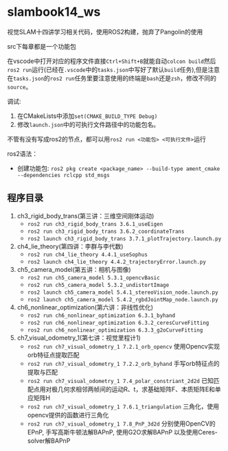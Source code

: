 # slambook14_ws
视觉SLAM十四讲学习相关代码，使用ROS2构建，抛弃了Pangolin的使用

src下每章都是一个功能包

在vscode中打开对应的程序文件直接`Ctrl+Shift+B`就能自动`colcon build`然后`ros2 run`运行(已经在`.vscode`中的`tasks.json`中写好了默认`build`任务),但是注意在`tasks.json`的`ros2 run`任务里要注意使用的终端是`bash`还是`zsh`，修改不同的`source`。

调试:
1. 在CMakeLists中添加`set(CMAKE_BUILD_TYPE Debug)`  
2. 修改`launch.json`中的可执行文件路径中的功能包名。  

不管有没有写成ros2的节点，都可以用`ros2 run <功能包> <可执行文件>`运行

ros2语法：
- 创建功能包: `ros2 pkg create <package_name> --build-type ament_cmake --dependencies rclcpp std_msgs`

## 程序目录  
1. ch3_rigid_body_trans(第三讲：三维空间刚体运动)
    - `ros2 run ch3_rigid_body_trans 3.6.1_useEigen`
    - `ros2 run ch3_rigid_body_trans 3.6.2_coordinateTrans`
    - `ros2 launch ch3_rigid_body_trans 3.7.1_plotTrajectory.launch.py`
2. ch4_lie_theory(第四讲：李群与李代数)
    - `ros2 run ch4_lie_theory 4.4.1_useSophus`
    - `ros2 launch ch4_lie_theory 4.4.2_trajectoryError.launch.py`
3. ch5_camera_model(第五讲：相机与图像)
    - `ros2 run ch5_camera_model 5.3.1_opencvBasic`
    - `ros2 run ch5_camera_model 5.3.2_undistortImage`
    - `ros2 launch ch5_camera_model 5.4.1_stereoVision_node.launch.py`
    - `ros2 launch ch5_camera_model 5.4.2_rgbdJointMap_node.launch.py`
4. ch6_nonlinear_optimization(第六讲：非线性优化)
    - `ros2 run ch6_nonlinear_optimization 6.3.1_byhand`
    - `ros2 run ch6_nonlinear_optimization 6.3.2_ceresCurveFitting`
    - `ros2 run ch6_nonlinear_optimization 6.3.3_g2oCurveFitting`
5. ch7_visual_odometry_1(第七讲：视觉里程计1)
    - `ros2 run ch7_visual_odometry_1 7.2.1_orb_opencv` 使用Opencv实现orb特征点提取匹配
    - `ros2 run ch7_visual_odometry_1 7.2.2_orb_byhand` 手写orb特征点的提取与匹配
    - `ros2 run ch7_visual_odometry_1 7.4_polar_constriant_2d2d` 已知匹配点用对极几何求相邻两帧间的运动R、t，求基础矩阵F、本质矩阵E和单应矩阵H
    - `ros2 run ch7_visual_odometry_1 7.6.1_triangulation` 三角化，使用opencv提供的函数进行三角化
    - `ros2 run ch7_visual_odometry_1 7.8_PnP_3d2d` 分别使用OpenCV的EPnP, 手写高斯牛顿法解BAPnP, 使用G2O求解BAPnP 以及使用Ceres-solver解BAPnP
